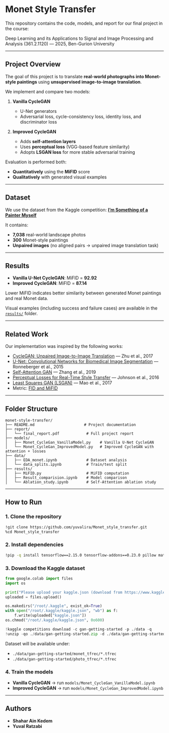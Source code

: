 # Monet Style Transfer

This repository contains the code, models, and report for our final project in the course:

Deep Learning and its Applications to Signal and Image Processing and Analysis (361.2.1120) — 2025, Ben-Gurion University

---

## Project Overview

The goal of this project is to translate **real-world photographs into Monet-style paintings** using **unsupervised image-to-image translation**.

We implement and compare two models:

1. **Vanilla CycleGAN**

   * U-Net generators
   * Adversarial loss, cycle-consistency loss, identity loss, and discriminator loss

2. **Improved CycleGAN**

   * Adds **self-attention layers**
   * Uses **perceptual loss** (VGG-based feature similarity)
   * Adopts **LSGAN loss** for more stable adversarial training

Evaluation is performed both:

* **Quantitatively** using the **MiFID** score
* **Qualitatively** with generated visual examples

---

## Dataset

We use the dataset from the Kaggle competition:
**[I’m Something of a Painter Myself](https://www.kaggle.com/competitions/gan-getting-started)**

It contains:

* **7,038** real-world landscape photos
* **300** Monet-style paintings
* **Unpaired images** (no aligned pairs → unpaired image translation task)

---

## Results

* **Vanilla U-Net CycleGAN**: MiFID = **92.92**
* **Improved CycleGAN**: MiFID = **87.14**

Lower MiFID indicates better similarity between generated Monet paintings and real Monet data.

Visual examples (including success and failure cases) are available in the [`results/`](./results) folder.

---

## Related Work

Our implementation was inspired by the following works:

* [CycleGAN: Unpaired Image-to-Image Translation](https://arxiv.org/abs/1703.10593) — Zhu et al., 2017
* [U-Net: Convolutional Networks for Biomedical Image Segmentation](https://arxiv.org/abs/1505.04597) — Ronneberger et al., 2015
* [Self-Attention GAN](https://arxiv.org/abs/1805.08318) — Zhang et al., 2019
* [Perceptual Losses for Real-Time Style Transfer](https://arxiv.org/abs/1603.08155) — Johnson et al., 2016
* [Least Squares GAN (LSGAN)](https://arxiv.org/abs/1611.04076) — Mao et al., 2017
* Metric: [FID and MiFID](https://arxiv.org/abs/2002.09797)

---

## Folder Structure

```
monet-style-transfer/
├── README.md                      # Project documentation
├── report/
│   └── final_report.pdf            # Full project report
├── models/
│   ├── Monet_CycleGan_VanillaModel.py    # Vanilla U-Net CycleGAN
│   └── Monet_CycleGan_ImprovedModel.py   # Improved CycleGAN with attention + losses
├── data/
│   ├── EDA_monet.ipynb             # Dataset analysis
│   └── data_splits.ipynb           # Train/test split
├── results/
│   ├── MiFID.py                    # MiFID computation
│   ├── Result_comparision.ipynb    # Model comparison
│   └── Ablation_study.ipynb        # Self-Attention ablation study
```

---

## How to Run

### 1. Clone the repository

```bash
!git clone https://github.com/yuvalira/Monet_style_transfer.git
%cd Monet_style_transfer
```

### 2. Install dependencies

```bash
!pip -q install tensorflow==2.15.0 tensorflow-addons==0.23.0 pillow matplotlib kaggle
```

### 3. Download the Kaggle dataset

```python
from google.colab import files
import os

print("Please upload your kaggle.json (download from https://www.kaggle.com/settings/account)")
uploaded = files.upload()

os.makedirs("/root/.kaggle", exist_ok=True)
with open("/root/.kaggle/kaggle.json", "wb") as f:
    f.write(uploaded["kaggle.json"])
os.chmod("/root/.kaggle/kaggle.json", 0o600)

!kaggle competitions download -c gan-getting-started -p ./data -q
!unzip -qo ./data/gan-getting-started.zip -d ./data/gan-getting-started
```

Dataset will be available under:

* `./data/gan-getting-started/monet_tfrec/*.tfrec`
* `./data/gan-getting-started/photo_tfrec/*.tfrec`

### 4. Train the models

* **Vanilla CycleGAN** → run `models/Monet_CycleGan_VanillaModel.ipynb`
* **Improved CycleGAN** → run `models/Monet_CycleGan_ImprovedModel.ipynb`

---

## Authors

* **Shahar Ain Kedem**
* **Yuval Ratzabi**
